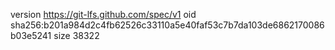 version https://git-lfs.github.com/spec/v1
oid sha256:b201a984d2c4fb62526c33110a5e40faf53c7b7da103de6862170086b03e5241
size 38322
